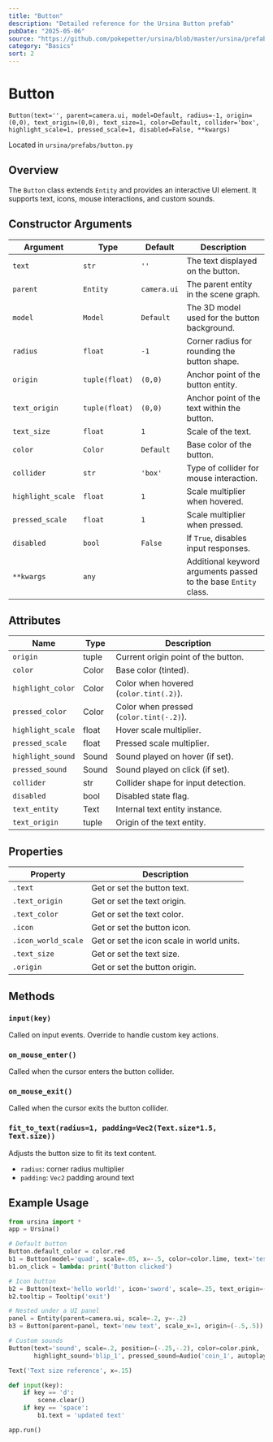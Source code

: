 ```yaml
---
title: "Button"
description: "Detailed reference for the Ursina Button prefab"
pubDate: "2025-05-06"
source: "https://github.com/pokepetter/ursina/blob/master/ursina/prefabs/button.py"
category: "Basics"
sort: 2
---
```


# Button

`Button(text='', parent=camera.ui, model=Default, radius=-1, origin=(0,0), text_origin=(0,0), text_size=1, color=Default, collider='box', highlight_scale=1, pressed_scale=1, disabled=False, **kwargs)`

Located in `ursina/prefabs/button.py`

## Overview

The `Button` class extends `Entity` and provides an interactive UI element. It supports text, icons, mouse interactions, and custom sounds.

## Constructor Arguments

| Argument         | Type            | Default          | Description                                                                                |
|------------------|-----------------|------------------|--------------------------------------------------------------------------------------------|
| `text`           | `str`           | `''`             | The text displayed on the button.                                                          |
| `parent`         | `Entity`        | `camera.ui`      | The parent entity in the scene graph.                                                      |
| `model`          | `Model`         | `Default`        | The 3D model used for the button background.                                               |
| `radius`         | `float`         | `-1`             | Corner radius for rounding the button shape.                                               |
| `origin`         | `tuple(float)`  | `(0,0)`          | Anchor point of the button entity.                                                         |
| `text_origin`    | `tuple(float)`  | `(0,0)`          | Anchor point of the text within the button.                                                |
| `text_size`      | `float`         | `1`              | Scale of the text.                                                                         |
| `color`          | `Color`         | `Default`        | Base color of the button.                                                                  |
| `collider`       | `str`           | `'box'`          | Type of collider for mouse interaction.                                                    |
| `highlight_scale`| `float`         | `1`              | Scale multiplier when hovered.                                                             |
| `pressed_scale`  | `float`         | `1`              | Scale multiplier when pressed.                                                             |
| `disabled`       | `bool`          | `False`          | If `True`, disables input responses.                                                       |
| `**kwargs`       | `any`           |                  | Additional keyword arguments passed to the base `Entity` class.                            |

## Attributes

| Name               | Type    | Description                                       |
|--------------------|---------|---------------------------------------------------|
| `origin`           | tuple   | Current origin point of the button.               |
| `color`            | Color   | Base color (tinted).                              |
| `highlight_color`  | Color   | Color when hovered (`color.tint(.2)`).            |
| `pressed_color`    | Color   | Color when pressed (`color.tint(-.2)`).           |
| `highlight_scale`  | float   | Hover scale multiplier.                           |
| `pressed_scale`    | float   | Pressed scale multiplier.                         |
| `highlight_sound`  | Sound   | Sound played on hover (if set).                   |
| `pressed_sound`    | Sound   | Sound played on click (if set).                   |
| `collider`         | str     | Collider shape for input detection.               |
| `disabled`         | bool    | Disabled state flag.                              |
| `text_entity`      | Text    | Internal text entity instance.                    |
| `text_origin`      | tuple   | Origin of the text entity.                        |

## Properties

| Property        | Description                            |
|-----------------|----------------------------------------|
| `.text`         | Get or set the button text.            |
| `.text_origin`  | Get or set the text origin.            |
| `.text_color`   | Get or set the text color.             |
| `.icon`         | Get or set the button icon.            |
| `.icon_world_scale` | Get or set the icon scale in world units. |
| `.text_size`    | Get or set the text size.              |
| `.origin`       | Get or set the button origin.          |

## Methods

### `input(key)`

Called on input events. Override to handle custom key actions.

### `on_mouse_enter()`

Called when the cursor enters the button collider.

### `on_mouse_exit()`

Called when the cursor exits the button collider.

### `fit_to_text(radius=1, padding=Vec2(Text.size*1.5, Text.size))`

Adjusts the button size to fit its text content.  
- `radius`: corner radius multiplier  
- `padding`: `Vec2` padding around text

## Example Usage

```python
from ursina import *
app = Ursina()

# Default button
Button.default_color = color.red
b1 = Button(model='quad', scale=.05, x=-.5, color=color.lime, text='test', text_size=.5, text_color=color.black)
b1.on_click = lambda: print('Button clicked')

# Icon button
b2 = Button(text='hello world!', icon='sword', scale=.25, text_origin=(-.5,0), x=.5)
b2.tooltip = Tooltip('exit')

# Nested under a UI panel
panel = Entity(parent=camera.ui, scale=.2, y=-.2)
b3 = Button(parent=panel, text='new text', scale_x=1, origin=(-.5,.5))

# Custom sounds
Button(text='sound', scale=.2, position=(-.25,-.2), color=color.pink,
       highlight_sound='blip_1', pressed_sound=Audio('coin_1', autoplay=False))

Text('Text size reference', x=.15)

def input(key):
    if key == 'd':
        scene.clear()
    if key == 'space':
        b1.text = 'updated text'

app.run()
```